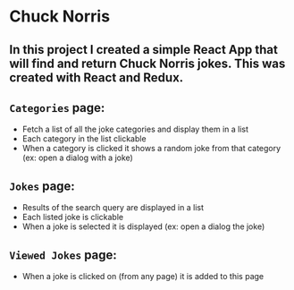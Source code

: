 # Chuck Norris

## In this project I created a simple React App that will find and return Chuck Norris jokes. This was created with React and Redux.



## `Categories` page:
  * Fetch a list of all the joke categories and display them in a list 
  * Each category in the list clickable
  * When a category is clicked it shows a random joke from that category (ex: open a dialog with a joke)

## `Jokes` page:
  * Results of the search query are displayed in a list
  * Each listed joke is clickable
  * When a joke is selected it is displayed (ex: open a dialog the joke)

## `Viewed Jokes` page:
  * When a joke is clicked on (from any page) it is added to this page